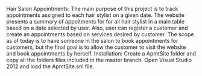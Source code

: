 Hair Salon Appointments:
The main purpose of this project is to track appointments assigned to each hair stylist on a given date. 
The website presents a summary of appoitments for for all hair stylist in a main table based on a date selected by user.
Also, user can register a customer and create an appointments based on services desired by customer.
The scope as of today is to have someone in the salon to book appointments for customers, but the final goal
is to allow the customer to visit the website and book appointments by herself.
Installation: Create a ApmtSite folder and copy all the folders files included in the master branch. Open Visual Studio 2012 and load the ApmtSite.snl file.



